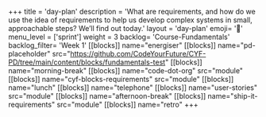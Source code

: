 +++
title = 'day-plan'
description = 'What are requirements, and how do we use the idea of requirements to help us develop complex systems in small, approachable steps? We’ll find out today.'
layout = 'day-plan'
emoji= '📝'
menu_level = ['sprint']
weight = 3
backlog= 'Course-Fundamentals'
backlog_filter= 'Week 1'
[[blocks]]
name="energiser"
[[blocks]]
name="pd-placeholder"
src="https://github.com/CodeYourFuture/CYF-PD/tree/main/content/blocks/fundamentals-test"
[[blocks]]
name="morning-break"
[[blocks]]
name="code-dot-org"
src="module"
[[blocks]]
name="cyf-blocks-requirements"
src="module"
[[blocks]]
name="lunch"
[[blocks]]
name="telephone"
[[blocks]]
name="user-stories"
src="module"
[[blocks]]
name="afternoon-break"
[[blocks]]
name="ship-it-requirements"
src="module"
[[blocks]]
name="retro"
+++

